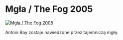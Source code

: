Mgła / The Fog 2005 
=============
[![Mgła / The Fog 2005 ](http://vidos.pl/images/player.gif)](http://vidos.pl/mgla-the-fog-2005)

 Antoni Bay zostaje nawiedzone przez tajemniczą mgłę. 
